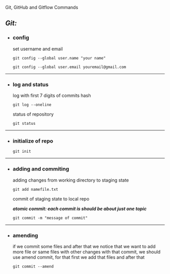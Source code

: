 Git, GitHub and Gitflow Commands





## *Git:*

#### 

- ### config

  set username and email

  `git config --global user.name "your name"`

  `git config --global user.email youremail@gmail.com`



------



- ### log and status

  log with first 7 digits of commits hash

  `git log --oneline`

  status of repository

  `git status`



------



- ### initialize of repo

  `git init`



------



- ### adding and commiting

  adding changes from working directory to staging state

  `git add namefile.txt`

  commit of staging state to local repo

  ***atomic commit: each commit is should be about just one topic***

  `git commit -m "message of commit"`



------



- ### amending

  if we commit some files and after that we notice that we want to add more file or same files with other changes with that commit, we should use amend commit, for that first we add that files and after that

  `git commit --amend`

  

































